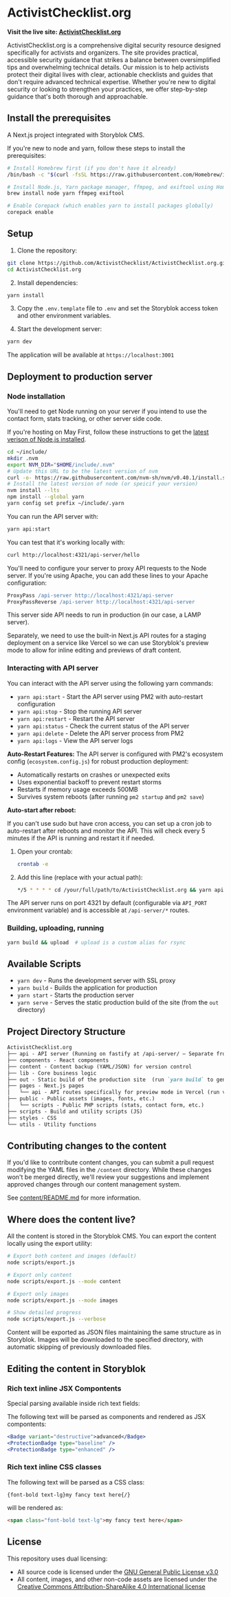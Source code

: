 # ActivistChecklist.org

**Visit the live site: [ActivistChecklist.org](https://activistchecklist.org)**

ActivistChecklist.org is a comprehensive digital security resource designed specifically for activists and organizers. The site provides practical, accessible security guidance that strikes a balance between oversimplified tips and overwhelming technical details. Our mission is to help activists protect their digital lives with clear, actionable checklists and guides that don't require advanced technical expertise. Whether you're new to digital security or looking to strengthen your practices, we offer step-by-step guidance that's both thorough and approachable.

## Install the prerequisites

A Next.js project integrated with Storyblok CMS.

If you're new to node and yarn, follow these steps to install the prerequisites:

```bash
# Install Homebrew first (if you don't have it already)
/bin/bash -c "$(curl -fsSL https://raw.githubusercontent.com/Homebrew/install/HEAD/install.sh)"

# Install Node.js, Yarn package manager, ffmpeg, and exiftool using Homebrew
brew install node yarn ffmpeg exiftool

# Enable Corepack (which enables yarn to install packages globally)
corepack enable 
```

## Setup

1. Clone the repository:

```bash
git clone https://github.com/ActivistChecklist/ActivistChecklist.org.git
cd ActivistChecklist.org
```

2. Install dependencies:

```bash
yarn install
```

3. Copy the `.env.template` file to `.env` and set the Storyblok access token and other environment variables.

4. Start the development server:

```bash
yarn dev
```

The application will be available at `https://localhost:3001`

## Deployment to production server

### Node installation

You'll need to get Node running on your server if you intend to use the contact form, stats tracking, or other server side code.

If you're hosting on May First, follow these instructions to get the [latest verison of Node.js installed](https://help.mayfirst.org/en/guide/how-to-install-node-js-using-nvm).

```bash
cd ~/include/
mkdir .nvm
export NVM_DIR="$HOME/include/.nvm"
# Update this URL to be the latest version of nvm
curl -o- https://raw.githubusercontent.com/nvm-sh/nvm/v0.40.1/install.sh | bash
# Install the latest version of node (or speicif your version)
nvm install --lts
npm install --global yarn
yarn config set prefix ~/include/.yarn
```

You can run the API server with:

```bash
yarn api:start
```

You can test that it's working locally with:

```bash
curl http://localhost:4321/api-server/hello
```

You'll need to configure your server to proxy API requests to the Node server. If you're using Apache, you can add these lines to your Apache configuration:

```apache
ProxyPass /api-server http://localhost:4321/api-server
ProxyPassReverse /api-server http://localhost:4321/api-server
```

This server side API needs to run in production (in our case, a LAMP server).

Separately, we need to use the built-in Next.js API routes for a staging deployment on a service like Vercel so we can use Storyblok's preview mode to allow for inline editing and previews of draft content.

### Interacting with API server

You can interact with the API server using the following yarn commands:

- `yarn api:start` - Start the API server using PM2 with auto-restart configuration
- `yarn api:stop` - Stop the running API server
- `yarn api:restart` - Restart the API server
- `yarn api:status` - Check the current status of the API server
- `yarn api:delete` - Delete the API server process from PM2
- `yarn api:logs` - View the API server logs

**Auto-Restart Features:**
The API server is configured with PM2's ecosystem config (`ecosystem.config.js`) for robust production deployment:

- Automatically restarts on crashes or unexpected exits
- Uses exponential backoff to prevent restart storms
- Restarts if memory usage exceeds 500MB
- Survives system reboots (after running `pm2 startup` and `pm2 save`)

**Auto-start after reboot:**

If you can't use sudo but have cron access, you can set up a cron job to auto-restart after reboots and monitor the API. This will check every 5 minutes if the API is running and restart it if needed.

1. Open your crontab:

   ```bash
   crontab -e
   ```

2. Add this line (replace with your actual path):

   ```bash
   */5 * * * * cd /your/full/path/to/ActivistChecklist.org && yarn api:status 2>/dev/null | grep -q "online" || yarn api:start
   ```

The API server runs on port 4321 by default (configurable via `API_PORT` environment variable) and is accessible at `/api-server/*` routes.

### Building, uploading, running

```bash
yarn build && upload  # upload is a custom alias for rsync
```

## Available Scripts

- `yarn dev` - Runs the development server with SSL proxy
- `yarn build` - Builds the application for production
- `yarn start` - Starts the production server
- `yarn serve` - Serves the static production build of the site (from the `out` directory)

## Project Directory Structure

```md
ActivistChecklist.org
├── api - API server (Running on fastify at /api-server/ – Separate from Next.js)
├── components - React components  
├── content - Content backup (YAML/JSON) for version control
├── lib - Core business logic
├── out - Static build of the production site  (run `yarn build` to generate)
├── pages - Next.js pages
│   └── api - API routes specifically for preview mode in Vercel (run via Next.js)
├── public - Public assets (images, fonts, etc.)
│   └── scripts - Public PHP scripts (stats, contact form, etc.)
├── scripts - Build and utility scripts (JS)
├── styles - CSS
└── utils - Utility functions  
```

## Contributing changes to the content

If you'd like to contribute content changes, you can submit a pull request modifying the YAML files in the `/content` directory. While these changes won't be merged directly, we'll review your suggestions and implement approved changes through our content management system.

See [content/README.md](content/README.md) for more information.

## Where does the content live?

All the content is stored in the Storyblok CMS.  You can export the content locally using the export utility:

```bash
# Export both content and images (default)
node scripts/export.js

# Export only content
node scripts/export.js --mode content

# Export only images
node scripts/export.js --mode images

# Show detailed progress
node scripts/export.js --verbose
```

Content will be exported as JSON files maintaining the same structure as in Storyblok. Images will be downloaded to the specified directory, with automatic skipping of previously downloaded files.

## Editing the content in Storyblok

### Rich text inline JSX Compontents

Special parsing available inside rich text fields:

The following text will be parsed as components and rendered as JSX compontents:

```jsx
<Badge variant="destructive">advanced</Badge>
<ProtectionBadge type="baseline" />
<ProtectionBadge type="enhanced" />
```

### Rich text inline CSS classes

The following text will be parsed as a CSS class:

```text
{font-bold text-lg}my fancy text here{/}
```

will be rendered as:

```html
<span class="font-bold text-lg">my fancy text here</span>
```

## License

This repository uses dual licensing:

- All source code is licensed under the [GNU General Public License v3.0](LICENSE-CODE)
- All content, images, and other non-code assets are licensed under the [Creative Commons Attribution-ShareAlike 4.0 International license](https://creativecommons.org/licenses/by-sa/4.0/)
